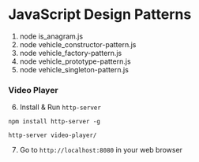 # JavaScript Design Patterns
1. node is_anagram.js
2. node vehicle_constructor-pattern.js
3. node vehicle_factory-pattern.js
4. node vehicle_prototype-pattern.js
5. node vehicle_singleton-pattern.js

### Video Player
6. Install & Run `http-server`
```
npm install http-server -g

http-server video-player/
```

7. Go to `http://localhost:8080` in your web browser